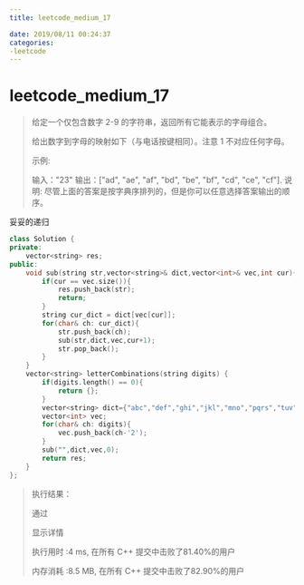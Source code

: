 ```yaml
---
title: leetcode_medium_17

date: 2019/08/11 00:24:37
categories:
-leetcode
---
```


# leetcode_medium_17

>给定一个仅包含数字 2-9 的字符串，返回所有它能表示的字母组合。
>
>给出数字到字母的映射如下（与电话按键相同）。注意 1 不对应任何字母。
>
>示例:
>
>输入："23"
>输出：["ad", "ae", "af", "bd", "be", "bf", "cd", "ce", "cf"].
>说明:
>尽管上面的答案是按字典序排列的，但是你可以任意选择答案输出的顺序。

妥妥的递归

```c++
class Solution {
private:
    vector<string> res;
public:
    void sub(string str,vector<string>& dict,vector<int>& vec,int cur){
        if(cur == vec.size()){
            res.push_back(str);
            return;
        }
        string cur_dict = dict[vec[cur]];
        for(char& ch: cur_dict){
            str.push_back(ch);
            sub(str,dict,vec,cur+1);
            str.pop_back();
        }
    }
    vector<string> letterCombinations(string digits) {
        if(digits.length() == 0){
            return {};
        }
        vector<string> dict={"abc","def","ghi","jkl","mno","pqrs","tuv","wxyz"};
        vector<int> vec;
        for(char& ch: digits){
            vec.push_back(ch-'2');
        }
        sub("",dict,vec,0);
        return res;
    }
};
```

>执行结果：
>
>通过
>
>显示详情 
>
>执行用时 :4 ms, 在所有 C++ 提交中击败了81.40%的用户
>
>内存消耗 :8.5 MB, 在所有 C++ 提交中击败了82.90%的用户

